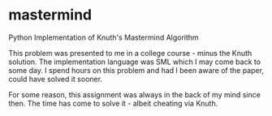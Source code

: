# mastermind
Python Implementation of Knuth's Mastermind Algorithm

This problem was presented to me in a college course - minus the Knuth solution.  The implementation language was SML which I may come back to some day.
I spend hours on this problem and had I been aware of the paper, could have solved it sooner.

For some reason, this assignment was always in the back of my mind since then.  The time has come to solve it - albeit cheating via Knuth.
